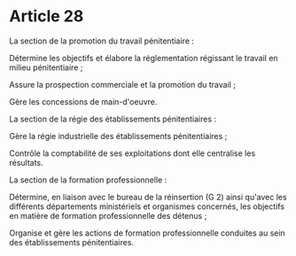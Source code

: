 # Article 28

La section de la promotion du travail pénitentiaire :

Détermine les objectifs et élabore la réglementation régissant le travail en milieu pénitentiaire ;

Assure la prospection commerciale et la promotion du travail ;

Gère les concessions de main-d'oeuvre.

La section de la régie des établissements pénitentiaires :

Gère la régie industrielle des établissements pénitentiaires ;

Contrôle la comptabilité de ses exploitations dont elle centralise les résultats.

La section de la formation professionnelle :

Détermine, en liaison avec le bureau de la réinsertion (G 2) ainsi qu'avec les différents départements ministériels et organismes concernés, les objectifs en matière de formation professionnelle des détenus ;

Organise et gère les actions de formation professionnelle conduites au sein des établissements pénitentiaires.
